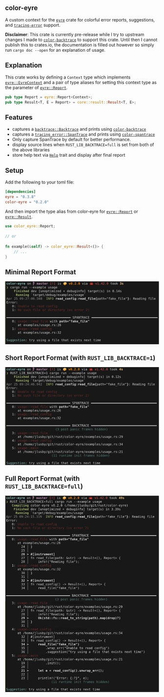 color-eyre
----------

A custom context for the [`eyre`] crate for colorful error reports, suggestions,
and [`tracing-error`] support.

**Disclaimer**: This crate is currently pre-release while I try to upstream
changes I made to [`color-backtrace`] to support this crate. Until then I
cannot publish this to crates.io, the documentation is filled out however so
simply run `cargo doc --open` for an explanation of usage.

## Explanation

This crate works by defining a `Context` type which implements [`eyre::EyreContext`]
and a pair of type aliases for setting this context type as the parameter of
[`eyre::Report`].

```rust
pub type Report = eyre::Report<Context>;
pub type Result<T, E = Report> = core::result::Result<T, E>;
```

## Features

- captures a [`backtrace::Backtrace`] and prints using [`color-backtrace`]
- captures a [`tracing_error::SpanTrace`] and prints using
[`color-spantrace`]
- Only capture SpanTrace by default for better performance.
- display source lines when `RUST_LIB_BACKTRACE=full` is set from both of
  the above libraries
- store help text via [`Help`] trait and display after final report

## Setup

Add the following to your toml file:

```toml
[dependencies]
eyre = "0.3.8"
color-eyre = "0.2.0"
```

And then import the type alias from color-eyre for [`eyre::Report`] or [`eyre::Result`].

```rust
use color_eyre::Report;

// or

fn example(&self) -> color_eyre::Result<()> {
    // ...
}
```

## Minimal Report Format

![minimal report format](./pictures/minimal.png)

## Short Report Format (with `RUST_LIB_BACKTRACE=1`)

![short report format](./pictures/short.png)

## Full Report Format (with `RUST_LIB_BACKTRACE=full`)

![full report format](./pictures/full.png)

[`eyre`]: https://docs.rs/eyre
[`tracing-error`]: https://docs.rs/tracing-error
[`color-backtrace`]: https://docs.rs/color-backtrace
[`eyre::EyreContext`]: https://docs.rs/eyre/0.3.8/eyre/trait.EyreContext.html
[`backtrace::Backtrace`]: https://docs.rs/backtrace/0.3.46/backtrace/struct.Backtrace.html
[`tracing_error::SpanTrace`]: https://docs.rs/tracing-error/0.1.2/tracing_error/struct.SpanTrace.html
[`color-spantrace`]: https://github.com/yaahc/color-spantrace
[`Help`]: trait.Help.html
[`eyre::Report`]: https://docs.rs/eyre/0.3.8/eyre/struct.Report.html
[`eyre::Result`]: https://docs.rs/eyre/0.3.8/eyre/type.Result.html
